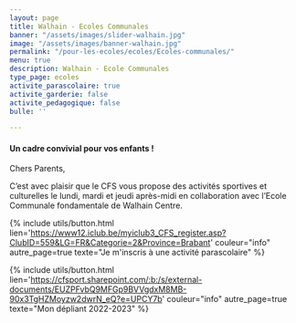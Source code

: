 ```yaml
---
layout: page
title: Walhain - Ecoles Communales
banner: "/assets/images/slider-walhain.jpg"
image: "/assets/images/banner-walhain.jpg"
permalink: "/pour-les-ecoles/ecoles/Ecoles-communales/"
menu: true
description: Walhain - Ecole Communales
type_page: ecoles
activite_parascolaire: true
activite_garderie: false
activite_pedagogique: false
bulle: ''

---
```

#### **Un cadre convivial pour vos enfants !**

Chers Parents,

C’est avec plaisir que le CFS vous propose des activités sportives et culturelles le lundi, mardi et jeudi après-midi en collaboration avec l’Ecole Communale fondamentale de Walhain Centre.

{% include utils/button.html  
lien='https://www12.iclub.be/myiclub3_CFS_register.asp?ClubID=559&LG=FR&Categorie=2&Province=Brabant' couleur="info" autre_page=true texte="Je m'inscris à une activité parascolaire" %}

{% include utils/button.html lien='https://cfsport.sharepoint.com/:b:/s/external-documents/EUZPFvbQ9MFGp9BVVgdxM8MB-90x3TgHZMoyzw2dwrN_eQ?e=UPCY7b' couleur="info" autre_page=true texte="Mon dépliant 2022-2023" %}
